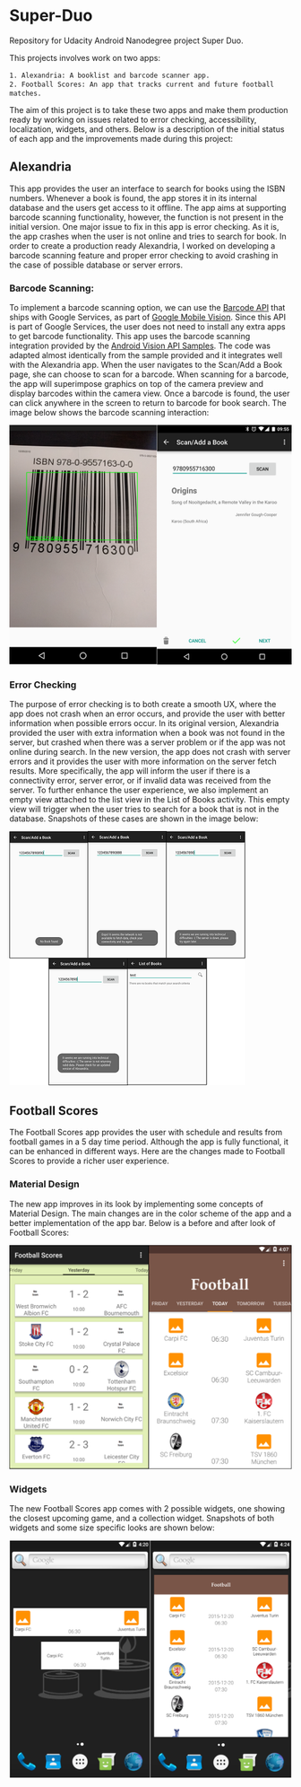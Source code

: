 # Super-Duo
Repository for Udacity Android Nanodegree project Super Duo.

This projects involves work on two apps:

    1. Alexandria: A booklist and barcode scanner app.
    2. Football Scores: An app that tracks current and future football matches.

The aim of this project is to take these two apps and make them production ready by working on issues related to error checking, accessibility, localization, widgets, and others. Below is a description of the initial status of each app and the improvements made during this project:

## Alexandria

This app provides the user an interface to search for books using the ISBN numbers. Whenever a book is found, the app stores it in its internal database and the users get access to it offline. The app aims at supporting barcode scanning functionality, however, the function is not present in the initial version. One major issue to fix in this app is error checking. As it is, the app crashes when the user is not online and tries to search for book. In order to create a production ready Alexandria, I worked on developing a barcode scanning feature and proper error checking to avoid crashing in the case of possible database or server errors.

### Barcode Scanning:

To implement a barcode scanning option, we can use the [Barcode API](https://developers.google.com/vision/barcodes-overview) that ships with Google Services, as part of [Google Mobile Vision](https://developers.google.com/vision/). Since this API is part of Google Services, the user does not need to install any extra apps to get barcode functionality. This app uses the barcode scanning integration provided by the [Android Vision API Samples](https://github.com/googlesamples/android-vision#android-vision-api-samples). The code was adapted almost identically from the sample provided and it integrates well with the Alexandria app. When the user navigates to the Scan/Add a Book page, she can choose to scan for a barcode. When scanning for a barcode, the app will superimpose graphics on top of the camera preview and display barcodes within the camera view. Once a barcode is found, the user can click anywhere in the screen to return to barcode for book search. The image below shows the barcode scanning interaction:

![Barcode Scanning](/app_pics/alexandria1_small.png)

### Error Checking

The purpose of error checking is to both create a smooth UX, where the app does not crash when an error occurs, and provide the user with better information when possible errors occur. In its original version, Alexandria provided the user with extra information when a book was not found in the server, but crashed when there was a server problem or if the app was not online during search. In the new version, the app does not crash with server errors and it provides the user with more information on the server fetch results. More specifically, the app will inform the user if there is a connectivity error, server error, or if invalid data was received from the server. To further enhance the user experience, we also implement an empty view attached to the list view in the List of Books activity. This empty view will trigger when the user tries to search for a book that is not in the database. Snapshots of these cases are shown in the image below:    

![Error Checking](/app_pics/alexandria2_small.png)

## Football Scores

The Football Scores app provides the user with schedule and results from football games in a 5 day time period. Although the app is fully functional, it can be enhanced in different ways. Here are the changes made to Football Scores to provide a richer user experience.

### Material Design

The new app improves in its look by implementing some concepts of Material Design. The main changes are in the color scheme of the app and a better implementation of the app bar. Below is a before and after look of Football Scores:

![Football Scores Material Design](/app_pics/football_scores1.png)

### Widgets

The new Football Scores app comes with 2 possible widgets, one showing the closest upcoming game, and a collection widget. Snapshots of both widgets and some size specific looks are shown below:  

![Football Scores Material Design](/app_pics/football_scores2.png)